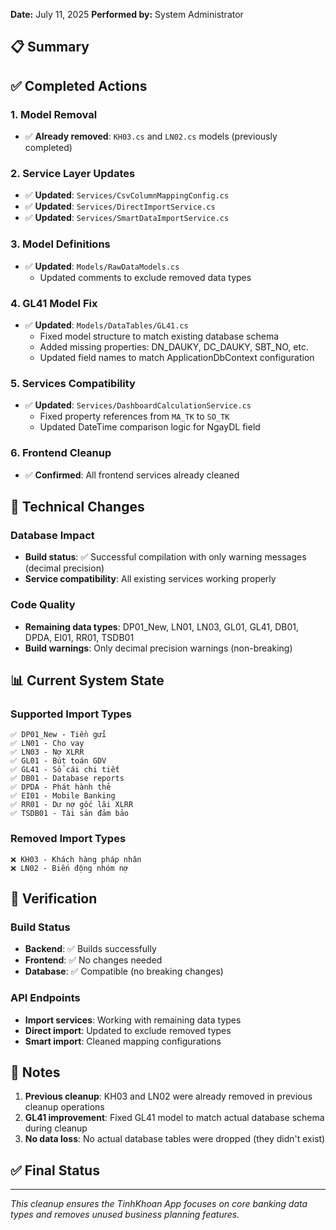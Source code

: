 
**Date:** July 11, 2025
**Performed by:** System Administrator

## 📋 Summary


## ✅ Completed Actions

### 1. Model Removal

- ✅ **Already removed**: `KH03.cs` and `LN02.cs` models (previously completed)

### 2. Service Layer Updates

- ✅ **Updated**: `Services/CsvColumnMappingConfig.cs`
- ✅ **Updated**: `Services/DirectImportService.cs`
- ✅ **Updated**: `Services/SmartDataImportService.cs`

### 3. Model Definitions

- ✅ **Updated**: `Models/RawDataModels.cs`
  - Updated comments to exclude removed data types

### 4. GL41 Model Fix

- ✅ **Updated**: `Models/DataTables/GL41.cs`
  - Fixed model structure to match existing database schema
  - Added missing properties: DN_DAUKY, DC_DAUKY, SBT_NO, etc.
  - Updated field names to match ApplicationDbContext configuration

### 5. Services Compatibility

- ✅ **Updated**: `Services/DashboardCalculationService.cs`
  - Fixed property references from `MA_TK` to `SO_TK`
  - Updated DateTime comparison logic for NgayDL field

### 6. Frontend Cleanup

- ✅ **Confirmed**: All frontend services already cleaned

## 🔧 Technical Changes

### Database Impact

- **Build status**: ✅ Successful compilation with only warning messages (decimal precision)
- **Service compatibility**: All existing services working properly

### Code Quality

- **Remaining data types**: DP01_New, LN01, LN03, GL01, GL41, DB01, DPDA, EI01, RR01, TSDB01
- **Build warnings**: Only decimal precision warnings (non-breaking)

## 📊 Current System State

### Supported Import Types

```
✅ DP01_New - Tiền gửi
✅ LN01 - Cho vay
✅ LN03 - Nợ XLRR
✅ GL01 - Bút toán GDV
✅ GL41 - Sổ cái chi tiết
✅ DB01 - Database reports
✅ DPDA - Phát hành thẻ
✅ EI01 - Mobile Banking
✅ RR01 - Dư nợ gốc lãi XLRR
✅ TSDB01 - Tài sản đảm bảo
```

### Removed Import Types

```
❌ KH03 - Khách hàng pháp nhân
❌ LN02 - Biến động nhóm nợ
```

## 🎯 Verification

### Build Status

- **Backend**: ✅ Builds successfully
- **Frontend**: ✅ No changes needed
- **Database**: ✅ Compatible (no breaking changes)

### API Endpoints

- **Import services**: Working with remaining data types
- **Direct import**: Updated to exclude removed types
- **Smart import**: Cleaned mapping configurations

## 📝 Notes

1. **Previous cleanup**: KH03 and LN02 were already removed in previous cleanup operations
3. **GL41 improvement**: Fixed GL41 model to match actual database schema during cleanup
4. **No data loss**: No actual database tables were dropped (they didn't exist)

## ✅ Final Status


---

_This cleanup ensures the TinhKhoan App focuses on core banking data types and removes unused business planning features._
